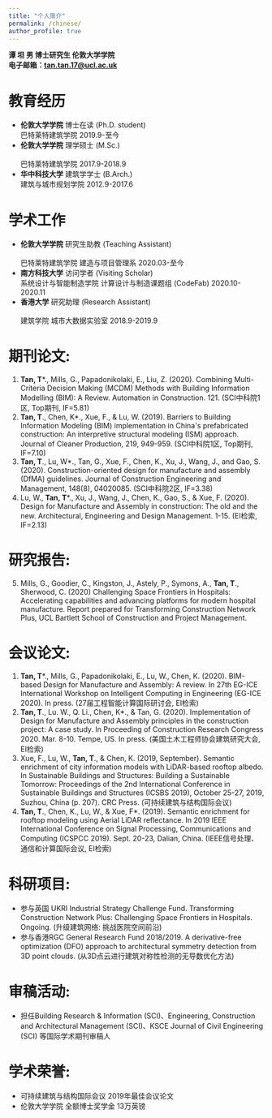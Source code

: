```yaml
---
title: "个人简介"
permalink: /chinese/
author_profile: true
---
```



**谭 坦 男 博士研究生 伦敦大学学院**  
**电子邮箱：tan.tan.17@ucl.ac.uk**

# 教育经历
* **伦敦大学学院** 博士在读 (Ph.D. student)
<br>巴特莱特建筑学院 2019.9-至今
* **伦敦大学学院** 理学硕士 (M.Sc.)                                                                               
<br>巴特莱特建筑学院 2017.9-2018.9
* **华中科技大学** 建筑学学士 (B.Arch.)
<br>建筑与城市规划学院 2012.9-2017.6                                                                                                                          

# 学术工作
* **伦敦大学学院** 研究生助教 (Teaching Assistant)                                                                                                                  
<br>巴特莱特建筑学院 建造与项目管理系 2020.03-至今 
* **南方科技大学** 访问学者 (Visiting Scholar)
<br>系统设计与智能制造学院 计算设计与制造课题组 (CodeFab) 2020.10-2020.11
* **香港大学** 研究助理 (Research Assistant)                                                                                                                     
<br>建筑学院 城市大数据实验室 2018.9-2019.9        

# 期刊论文: 
1.	**Tan, T***., Mills, G., Papadonikolaki, E., Liu, Z. (2020). Combining Multi-Criteria Decision Making (MCDM) Methods with Building Information Modelling (BIM): A Review. Automation in Construction. 121. (SCI中科院1区, Top期刊, IF=5.81)
2.	**Tan, T**., Chen, K*., Xue, F., & Lu, W. (2019). Barriers to Building Information Modeling (BIM) implementation in China's prefabricated construction: An interpretive structural modeling (ISM) approach. Journal of Cleaner Production, 219, 949-959. (SCI中科院1区, Top期刊, IF=7.10)
3.	**Tan, T**., Lu, W*., Tan, G., Xue, F., Chen, K., Xu, J., Wang, J., and Gao, S. (2020). Construction-oriented design for manufacture and assembly (DfMA) guidelines. Journal of Construction Engineering and Management, 148(8), 04020085. (SCI中科院2区, IF=3.38)
4.	Lu, W., **Tan, T***., Xu, J., Wang, J., Chen, K., Gao, S., & Xue, F. (2020). Design for Manufacture and Assembly in construction:  The old and the new. Architectural, Engineering and Design Management. 1-15. (EI检索, IF=2.13)

# 研究报告: 
5.	Mills, G., Goodier, C., Kingston, J., Astely, P., Symons, A., **Tan, T**., Sherwood, C. (2020) Challenging Space Frontiers in Hospitals: Accelerating capabilities and advancing platforms for modern hospital manufacture. Report prepared for Transforming Construction Network Plus, UCL Bartlett School of Construction and Project Management.

# 会议论文:
1.	**Tan, T***., Mills, G., Papadonikolaki, E., Lu, W., Chen, K. (2020). BIM-based Design for Manufacture and Assembly: A review. In 27th EG-ICE International Workshop on Intelligent Computing in Engineering (EG-ICE 2020). In press. (27届工程智能计算国际研讨会, EI检索)
2.	**Tan, T**., Lu. W., Q. Li., Chen, K*., & Tan, G. (2020). Implementation of Design for Manufacture and Assembly principles in the construction project: A case study. In Proceeding of Construction Research Congress 2020. Mar. 8-10. Tempe, US. In press. (美国土木工程师协会建筑研究大会, EI检索)
3.	Xue, F., Lu, W., **Tan, T**., & Chen, K. (2019, September). Semantic enrichment of city information models with LiDAR-based rooftop albedo. In Sustainable Buildings and Structures: Building a Sustainable Tomorrow: Proceedings of the 2nd International Conference in Sustainable Buildings and Structures (ICSBS 2019), October 25-27, 2019, Suzhou, China (p. 207). CRC Press. (可持续建筑与结构国际会议)
4.	**Tan, T**., Chen, K., Lu, W., & Xue, F*. (2019). Semantic enrichment for rooftop modeling using Aerial LiDAR reflectance. In 2019 IEEE International Conference on Signal Processing, Communications and Computing (ICSPCC 2019). Sept. 20-23, Dalian, China. (IEEE信号处理、通信和计算国际会议, EI检索)

# 科研项目:
* 	参与英国 UKRI Industrial Strategy Challenge Fund. Transforming Construction Network Plus: Challenging Space Frontiers in Hospitals. Ongoing. (升级建筑网络: 挑战医院空间前沿)       
* 	参与香港RGC General Research Fund 2018/2019. A derivative-free optimization (DFO) approach to architectural symmetry detection from 3D point clouds. (从3D点云进行建筑对称性检测的无导数优化方法)        

# 审稿活动:
* 	担任Building Research & Information (SCI)、Engineering, Construction and Architectural Management (SCI)、KSCE Journal of Civil Engineering (SCI) 等国际学术期刊审稿人

# 学术荣誉:
* 	可持续建筑与结构国际会议 2019年最佳会议论文<br>
* 	伦敦大学学院 全额博士奖学金 13万英镑

